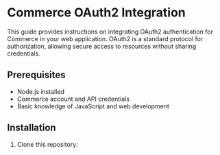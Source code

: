 # Commerce OAuth2 Integration

This guide provides instructions on integrating OAuth2 authentication for Commerce in your web application. OAuth2 is a standard protocol for authorization, allowing secure access to resources without sharing credentials.

## Prerequisites

- Node.js installed
- Commerce account and API credentials
- Basic knowledge of JavaScript and web development

## Installation

1. Clone this repository:
